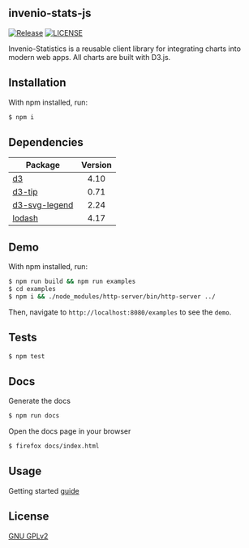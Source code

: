 ## invenio-stats-js

[![Release](https://img.shields.io/github/tag/inveniosoftware/invenio-stats-js.svg)](https://github.com/inveniosoftware/invenio-stats-js/releases)
[![LICENSE](https://img.shields.io/github/license/inveniosoftware/invenio-stats-js.svg)](https://github.com/inveniosoftware/invenio-stats-js/blob/master/LICENSE)

Invenio-Statistics is a reusable client library for integrating charts into modern web apps. All charts are built with D3.js.

## Installation
With npm installed, run:

```bash
$ npm i
```

## Dependencies
Package | Version
--- |:---:
[d3](https://www.npmjs.com/package/d3) | 4.10
[d3-tip](https://www.npmjs.com/package/d3-tip) | 0.71
[d3-svg-legend](https://www.npmjs.com/package/d3-svg-legend) | 2.24
[lodash](https://www.npmjs.com/package/lodash) | 4.17

## Demo
With npm installed, run:
```bash
$ npm run build && npm run examples
$ cd examples
$ npm i && ./node_modules/http-server/bin/http-server ../
```
Then, navigate to `http://localhost:8080/examples` to see the `demo`.

## Tests
```bash
$ npm test
```

## Docs
Generate the docs
```bash
$ npm run docs
```

Open the docs page in your browser
```bash
$ firefox docs/index.html
```

## Usage

Getting started [guide](https://inveniosoftware.github.io/invenio-stats-js/examples/tutorials/1_started.html)

## License

[GNU GPLv2](https://opensource.org/licenses/GPL-2.0)
